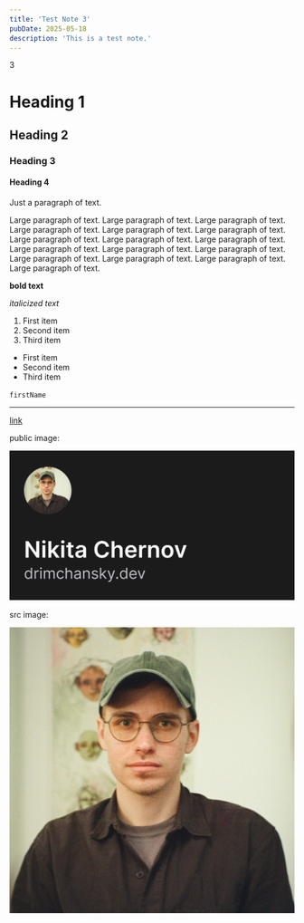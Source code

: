 ```yaml
---
title: 'Test Note 3'
pubDate: 2025-05-18
description: 'This is a test note.'
---
```


3

# Heading 1

## Heading 2

### Heading 3

#### Heading 4

Just a paragraph of text.

Large paragraph of text. Large paragraph of text. Large paragraph of text. Large paragraph of text. Large paragraph of text. Large paragraph of text. Large paragraph of text. Large paragraph of text. Large paragraph of text. Large paragraph of text. Large paragraph of text. Large paragraph of text. Large paragraph of text. Large paragraph of text. Large paragraph of text. Large paragraph of text.

**bold text**

_italicized text_

1. First item
2. Second item
3. Third item

- First item
- Second item
- Third item

`firstName`

---

[link](https://www.example.com)

public image:

![alt text](/public/covers/main-en.jpg)

src image:

![alt text](../../../assets/images/avatar-informal.jpg)

